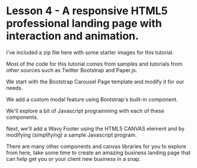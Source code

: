 Lesson 4 - A responsive HTML5 professional landing page with interaction and animation.
=================

I've included a zip file here with some starter images for this tutorial.    

Most of the code for this tutorial comes from samples and tutorials from other sources such as Twitter Bootstrap and Paper.js.  

We start with the Bootstrap Carousel Page template and modify it for our needs.

We add a custom modal feature using Bootstrap's built-in component.

We'll explore a bit of Javascript programming with each of these components.  

Next, we'll add a Wavy Footer using the HTML5 CANVAS element and by modifying (simplifying) a sample Javascript program.

There are many other components and canvas libraries for you to explore from here, take some time to create an amazing business landing page that can help get you or your client new business in a snap.